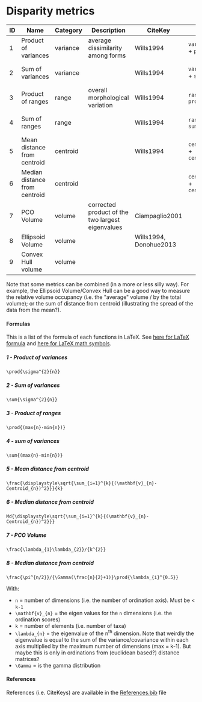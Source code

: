 # Disparity metrics

ID | Name | Category | Description | CiteKey | Function | Comment |
---|------|----------|-------------|---------|----------|---------|
1 | Product of variances | variance | average dissimilarity among forms | Wills1994 | `variance.calc` + `prod.apply` | covariance? |
2 | Sum of variances | variance | | Wills1994 | `variance.calc` + `sum.apply` | affected by sample size (Butler2012) |
3 | Product of ranges | range | overall morphological variation | Wills1994 | `range.calc` + `prod.apply` | covariance? |
4 | Sum of ranges | range | | Wills1994 | `range.calc` + `sum.apply` | affected by sample size (Butler2012) |
5 | Mean distance from centroid | centroid |             | Wills1994 | `centroid.apply` + `cen.apply.mea` | ? |
6 | Median distance from centroid | centroid |             |      | `centroid.apply` + `cen.apply.med` | ? |
7 | PCO Volume | volume | corrected product of the two largest eigenvalues | Ciampaglio2001 |   | why only the two first eigenvalues? |
8 | Ellipsoid Volume | volume | | Wills1994, Donohue2013 | | ecology |
9 | Convex Hull volume | volume | | | | |

Note that some metrics can be combined (in a more or less silly way). For example, the Ellipsoid Volume/Convex Hull can be a good way to measure the relative volume occupancy (i.e. the "average" volume / by the total volume); or the sum of distance from centroid (illustrating the spread of the data from the mean?).
<!--
   |      |          |             |         |          |         |
ID: arbitrary number of the metric
Name: name of the metric
Category: which type of metric
Description: a brief description of what does it measure
CiteKey: the citeKey from the BibTeX file
Function: the functions as in dispRity_fun
Comment: biases, benefits, etc...
-->

#### Formulas
This is a list of the formula of each functions in LaTeX. See [here for LaTeX formula](https://en.wikibooks.org/wiki/LaTeX/Mathematics) and [here for LaTeX math symbols](http://web.ift.uib.no/Teori/KURS/WRK/TeX/symALL.html).
<!--
Don't forget to add the arguments of the formula at the bottom.
-->
##### 1 - Product of variances
```
\prod{\sigma^{2}{n}}
```
##### 2 - Sum of variances
```
\sum{\sigma^{2}{n}}
```
##### 3 - Product of ranges
```
\prod{(max{n}-min{n})}
```
##### 4 - sum of variances
```
\sum{(max{n}-min{n})}
```
##### 5 - Mean distance from centroid 
```
\frac{\displaystyle\sqrt{\sum_{i=1}^{k}{(\mathbf{v}_{n}-Centroid_{n})^2}}}{k} 
```
##### 6 - Median distance from centroid 
```
Md{\displaystyle\sqrt{\sum_{i=1}^{k}{(\mathbf{v}_{n}-Centroid_{n})^2}}}
```
##### 7 - PCO Volume 
```
\frac{\lambda_{1}\lambda_{2}}/{k^{2}}
```
##### 8 - Median distance from centroid 
```
\frac{\pi^{n/2}}/{\Gamma(\frac{n}{2}+1)}\prod{\lambda_{i}^{0.5}}
```
With:
* `n` = number of dimensions (i.e. the number of ordination axis). Must be < `k-1`
* `\mathbf{v}_{n}` = the eigen values for the `n` dimensions (i.e. the ordination scores)
* `k` = number of elements (i.e. number of taxa)
* `\lambda_{n}` = the eigenvalue of the n<sup>th</sup> dimension. Note that weirdly the eigenvalue is equal to the sum of the variance/covariance within each axis multiplied by the maximum number of dimensions (max = k-1). But maybe this is only in ordinations from (euclidean based?) distance matrices?
* `\Gamma` = is the gamma distribution

#### References
References (i.e. CiteKeys) are available in the [References.bib](https://github.com/TGuillerme/dispRity/blob/master/References.bib) file
